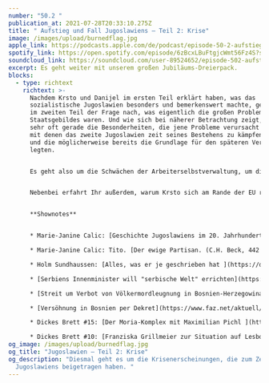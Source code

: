 ```yaml
---
number: "50.2 "
publication_at: 2021-07-28T20:33:10.275Z
title: " Aufstieg und Fall Jugoslawiens – Teil 2: Krise"
image: /images/upload/burnedflag.jpg
apple_link: https://podcasts.apple.com/de/podcast/episode-50-2-aufstieg-und-fall-jugoslawiens-teil-2-krise/id1170436903?i=1000530321947
spotify_link: https://open.spotify.com/episode/6zBcxLBuFtgjcWmt56Fz4S?si=6848a8c24a0146c1
soundcloud_link: https://soundcloud.com/user-89524652/episode-502-aufstieg-und-fall-jugoslawiens-teil-2-krise
excerpt: Es geht weiter mit unserem großen Jubiläums-Dreierpack.
blocks:
  - type: richtext
    richtext: >-
      Nachdem Krsto und Danijel im ersten Teil erklärt haben, was das
      sozialistische Jugoslawien besonders und bemerkenswert machte, gehen sie
      im zweiten Teil der Frage nach, was eigentlich die großen Probleme dieses
      Staatsgebildes waren. Und wie sich bei näherer Betrachtung zeigt, sind es
      sehr oft gerade die Besonderheiten, die jene Probleme verursacht haben,
      mit denen das zweite Jugoslawien zeit seines Bestehens zu kämpfen hatte –
      und die möglicherweise bereits die Grundlage für den späteren Verfall
      legten. 


      Es geht also um die Schwächen der Arbeiterselbstverwaltung, um die Hypothek von Nachkriegsverbrechen und immer wieder um das mehr oder minder erfolgreiche Bemühen um den Ausgleich zwischen den Interessen der einzelnen Teilrepubliken und Regionen. Es lief also beileibe auch schon vor der großen Krise in den 80ern nicht alles rund in Jugoslawien. Und weil sich unsere beiden Moderatoren nicht nur auf ihre eigene Expertise verlassen wollen, haben sie die Historikerin Marie-Janine Calic um die eine oder andere Einschätzung gebeten.


      Nebenbei erfahrt Ihr außerdem, warum Krsto sich am Rande der EU rumtreibt, warum ein durchaus nicht unbekannter Serbe auf einer kroatischen Euro-Münze landen könnte und wie es in Bulgarien nach der jüngsten Parlamentswahl weitergeht...


      **Shownotes** 


      * Marie-Janine Calic: [Geschichte Jugoslawiens im 20. Jahrhundert](https://www.chbeck.de/calic-janine-geschichte-jugoslawiens-20-jahrhundert/product/32095) (C.H. Beck, 415 S.)

      * Marie-Janine Calic: Tito. [Der ewige Partisan. (C.H. Beck, 442 S.)](https://www.chbeck.de/calic-janine-tito/product/30931967) 

      * Holm Sundhaussen: [Alles, was er je geschrieben hat ](https://de.wikipedia.org/wiki/Holm_Sundhaussen)

      * [Serbiens Innenminister will "serbische Welt" errichten](https://www.diepresse.com/6010123/serbiens-innenminister-vulin-will-serbische-welt-errichten) (Presse) 

      * [Streit um Verbot von Völkermordleugnung in Bosnien-Herzegowina](https://www.tagesschau.de/ausland/europa/bosnien-genozid-leugnungsverbot-101.html) (tagesschau.de) 

      * [Versöhnung in Bosnien per Dekret](https://www.faz.net/aktuell/politik/ausland/kommentar-zu-genozid-leugnung-als-straftatbestand-versoehnung-in-bosnien-per-dekret-17453866.html) (FAZ) 

      * Dickes Brett #15: [Der Moria-Komplex mit Maximilian Pichl ](https://erik-marquardt.eu/podcasts/dickes-brett-15-der-moria-komplex-mit-maximilian-pichl/)

      * Dickes Brett #10: [Franziska Grillmeier zur Situation auf Lesbo](https://erik-marquardt.eu/podcasts/dickes-brett-10-franziska-grillmeier-zur-situation-auf-lesbos/)s
og_image: /images/upload/burnedflag.jpg
og_title: "Jugoslawien – Teil 2: Krise"
og_description: "Diesmal geht es um die Krisenerscheinungen, die zum Zerfall
  Jugoslawiens beigetragen haben. "
---
```

